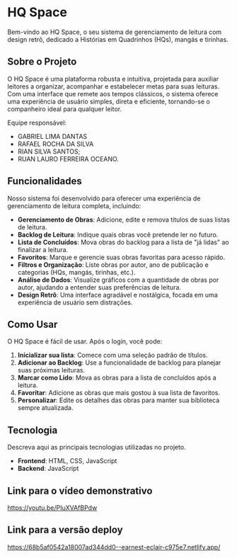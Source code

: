 # HQ Space

Bem-vindo ao HQ Space, o seu sistema de gerenciamento de leitura com design retrô, dedicado a Histórias em Quadrinhos (HQs), mangás e tirinhas.


## Sobre o Projeto

O HQ Space é uma plataforma robusta e intuitiva, projetada para auxiliar leitores a organizar, acompanhar e estabelecer metas para suas leituras. Com uma interface que remete aos tempos clássicos, o sistema oferece uma experiência de usuário simples, direta e eficiente, tornando-se o companheiro ideal para qualquer leitor.

Equipe responsável:

* GABRIEL LIMA DANTAS
* RAFAEL ROCHA DA SILVA
* RIAN SILVA SANTOS;
* RUAN LAURO FERREIRA OCEANO.

## Funcionalidades

Nosso sistema foi desenvolvido para oferecer uma experiência de gerenciamento de leitura completa, incluindo:

* **Gerenciamento de Obras**: Adicione, edite e remova títulos de suas listas de leitura.
* **Backlog de Leitura**: Indique quais obras você pretende ler no futuro.
* **Lista de Concluídos**: Mova obras do backlog para a lista de "já lidas" ao finalizar a leitura.
* **Favoritos**: Marque e gerencie suas obras favoritas para acesso rápido.
* **Filtros e Organização**: Liste obras por autor, ano de publicação e categorias (HQs, mangás, tirinhas, etc.).
* **Análise de Dados**: Visualize gráficos com a quantidade de obras por autor, ajudando a entender suas preferências de leitura.
* **Design Retrô**: Uma interface agradável e nostálgica, focada em uma experiência de usuário sem distrações.

## Como Usar

O HQ Space é fácil de usar. Após o login, você pode:

1.  **Inicializar sua lista**: Comece com uma seleção padrão de títulos.
2.  **Adicionar ao Backlog**: Use a funcionalidade de backlog para planejar suas próximas leituras.
3.  **Marcar como Lido**: Mova as obras para a lista de concluídos após a leitura.
4.  **Favoritar**: Adicione as obras que mais gostou à sua lista de favoritos.
5.  **Personalizar**: Edite os detalhes das obras para manter sua biblioteca sempre atualizada.

## Tecnologia

Descreva aqui as principais tecnologias utilizadas no projeto.
* **Frontend**: HTML, CSS, JavaScript
* **Backend**: JavaScript

## Link para o vídeo demonstrativo


https://youtu.be/PIuXVAfBPdw

## Link para a versão deploy

https://68b5af0542a18007ad344dd0--earnest-eclair-c975e7.netlify.app/
